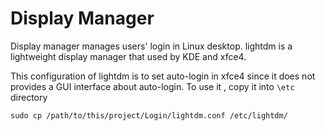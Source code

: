 # Display Manager

Display manager manages users' login in Linux desktop.
lightdm is a lightweight display manager that used by KDE and xfce4.

This configuration of lightdm is to set auto-login in xfce4 since it does not provides a GUI interface about auto-login.
To use it , copy it into `\etc` directory

    sudo cp /path/to/this/project/Login/lightdm.conf /etc/lightdm/

